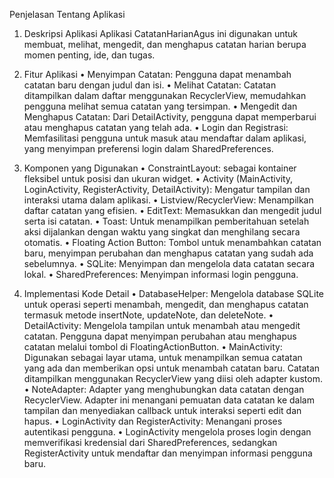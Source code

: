 Penjelasan Tentang Aplikasi
1.	Deskripsi Aplikasi 
Aplikasi CatatanHarianAgus ini digunakan untuk membuat, melihat, mengedit, dan menghapus catatan harian berupa momen penting, ide, dan tugas.

2.	Fitur Aplikasi
•	Menyimpan Catatan: Pengguna dapat menambah catatan baru dengan judul dan isi.
•	Melihat Catatan: Catatan ditampilkan dalam daftar menggunakan RecyclerView, memudahkan pengguna melihat semua catatan yang tersimpan.
•	Mengedit dan Menghapus Catatan: Dari DetailActivity, pengguna dapat memperbarui atau menghapus catatan yang telah ada.
•	Login dan Registrasi: Memfasilitasi pengguna untuk masuk atau mendaftar dalam aplikasi, yang menyimpan preferensi login dalam SharedPreferences.

3.	Komponen yang Digunakan
•	ConstraintLayout: sebagai kontainer fleksibel untuk posisi dan ukuran widget.
•	Activity (MainActivity, LoginActivity, RegisterActivity, DetailActivity): Mengatur tampilan dan interaksi utama dalam aplikasi.
•	Listview/RecyclerView: Menampilkan daftar catatan yang efisien.
•	EditText: Memasukkan dan mengedit judul serta isi catatan.
•	Toast: Untuk menampilkan pemberitahuan setelah aksi dijalankan dengan waktu yang singkat dan menghilang secara otomatis.
•	Floating Action Button: Tombol untuk menambahkan catatan baru, menyimpan perubahan dan menghapus catatan yang sudah ada sebelumnya.
•	SQLite: Menyimpan dan mengelola data catatan secara lokal.
•	SharedPreferences: Menyimpan informasi login pengguna.

4.	Implementasi Kode Detail
•	DatabaseHelper: Mengelola database SQLite untuk operasi seperti menambah, mengedit, dan menghapus catatan termasuk metode insertNote, updateNote, dan deleteNote.
•	DetailActivity: Mengelola tampilan untuk menambah atau mengedit catatan. Pengguna dapat menyimpan perubahan atau menghapus catatan melalui tombol di FloatingActionButton.
•	MainActivity: Digunakan sebagai layar utama, untuk menampilkan semua catatan yang ada dan memberikan opsi untuk menambah catatan baru. Catatan ditampilkan menggunakan RecyclerView yang diisi oleh adapter kustom.
•	NoteAdapter: Adapter yang menghubungkan data catatan dengan RecyclerView. Adapter ini menangani pemuatan data catatan ke dalam tampilan dan menyediakan callback untuk interaksi seperti edit dan hapus.
•	LoginActivity dan RegisterActivity: Menangani proses autentikasi pengguna. 
•	LoginActivity mengelola proses login dengan memverifikasi kredensial dari SharedPreferences, sedangkan RegisterActivity untuk mendaftar dan menyimpan informasi pengguna baru.




